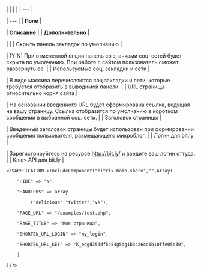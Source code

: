|  |  |  |
| --- |

| --- |
| **Поле** |

| **Описание** |
| **Дополнительно** |

| |
| Скрыть панель закладок по умолчанию |

| [Y|N] При отмеченной опции панель со значками соц. сетей будет скрыта по умолчанию. При работе с сайтом пользователь сможет развернуть ее. |
| Используемые соц. закладки и сети |

| В виде массива перечисляются соц.закладки и сети, которые требуется отобразить в выводимой панели. |
| URL страницы относительно корня сайта |

| На основании введенного URL будет сформирована ссылка, ведущая на вашу страницу. Ссылка отобразится по умолчанию в коротком сообщении в выбранной соц. сети. |
| Заголовок страницы |

| Введенный заголовок страницы будет использован при формировании сообщения пользователя, размещающего микроблог. |
| Логин для bit.ly |

| Зарегистрируйтесь на ресурсе <http://bit.ly/> и введите ваш логин оттуда. |
| Ключ API для bit.ly |

```
<?$APPLICATION->IncludeComponent("bitrix:main.share","",Array(

	"HIDE" => "N",

	"HANDLERS" => array

         ("delicious","twitter","vk"),

	"PAGE_URL" => "/examples/test.php",

	"PAGE_TITLE" => "Моя страница",

	"SHORTEN_URL_LOGIN" => "my_login",

	"SHORTEN_URL_KEY" => "K_edgd354df5454g5dg1b34a6cd1b10ffe05e30",

	)

);?>


```